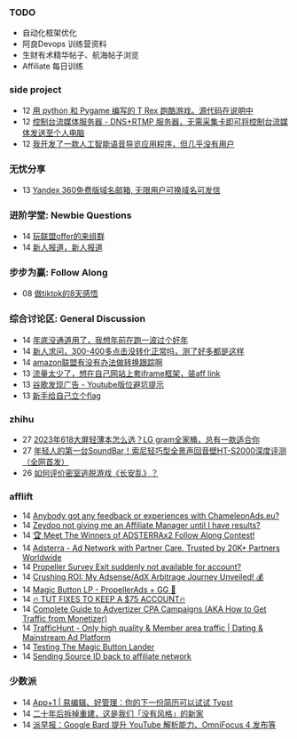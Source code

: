 ### TODO
-  自动化框架优化
-  阿良Devops 训练营资料
-  生财有术精华帖子、航海帖子浏览
-  Affiliate 每日训练

### side project
<!-- sideproject:START -->
-  12 [用 python 和 Pygame 编写的 T Rex 跑酷游戏。源代码在说明中](https://www.youtube.com/watch?v=pZySIXSelCA)
-  12 [控制台流媒体服务器 - DNS+RTMP 服务器，无需采集卡即可将控制台流媒体发送至个人电脑](https://github.com/Aioros/console-streaming-server)
-  12 [我开发了一款人工智能语音导览应用程序，但几乎没有用户](https://www.reddit.com/r/SideProject/comments/18gpp0e/ive_built_an_ai_audio_tour_app_but_have_almost_no/)<!-- sideproject:END -->


### 无忧分享
<!-- ruyo:START -->
-  13 [Yandex 360免费版域名邮箱, 无限用户可换域名可发信](https://51.ruyo.net/18565.html)<!-- ruyo:END -->

### 进阶学堂: Newbie Questions
<!-- advertcn1:START -->
-  14 [玩联盟offer的来组群](https://www.advertcn.com/thread-113306-1-1.html)
-  14 [新人报道，新人报道](https://www.advertcn.com/thread-113305-1-1.html)<!-- advertcn1:END -->

### 步步为赢: Follow Along
<!-- advertcn2:START -->
-  08 [做tiktok的8天感悟](https://www.advertcn.com/thread-113232-1-1.html)<!-- advertcn2:END -->

### 综合讨论区: General Discussion
<!-- advertcn3:START -->
-  14 [年底没通道用了，我想年前在跑一波过个好年](https://www.advertcn.com/thread-113303-1-1.html)
-  14 [新人求问，300-400多点击没转化正常吗，测了好多都是这样](https://www.advertcn.com/thread-113302-1-1.html)
-  14 [amazon联盟有没有办法做转换跟踪啊](https://www.advertcn.com/thread-113298-1-1.html)
-  13 [流量太少了，想在自己网站上套iframe框架，装aff link](https://www.advertcn.com/thread-113296-1-1.html)
-  13 [谷歌发现广告 - Youtube版位避坑提示](https://www.advertcn.com/thread-113295-1-1.html)
-  13 [新手给自己立个flag](https://www.advertcn.com/thread-113293-1-1.html)<!-- advertcn3:END -->


### zhihu
<!-- zhihu:START -->
-  27 [2023年618大屏轻薄本怎么选？LG gram全家桶，总有一款适合你](http://zhuanlan.zhihu.com/p/632641888?utm_campaign=rss&utm_medium=rss&utm_source=rss&utm_content=title)
-  27 [年轻人的第一台SoundBar！索尼轻巧型全景声回音壁HT-S2000深度评测（全网首发）](http://zhuanlan.zhihu.com/p/630990296?utm_campaign=rss&utm_medium=rss&utm_source=rss&utm_content=title)
-  26 [如何评价密室逃脱游戏《长安乱》？](http://www.zhihu.com/question/563950552/answer/3045961312?utm_campaign=rss&utm_medium=rss&utm_source=rss&utm_content=title)<!-- zhihu:END -->

### afflift
<!-- afflift:START -->
-  14 [Anybody got any feedback or experiences with ChameleonAds.eu?](https://afflift.com/f/threads/anybody-got-any-feedback-or-experiences-with-chameleonads-eu.12274/)
-  14 [Zeydoo not giving me an Affiliate Manager until I have results?](https://afflift.com/f/threads/zeydoo-not-giving-me-an-affiliate-manager-until-i-have-results.12272/)
-  14 [🏆 Meet The Winners of ADSTERRAx2 Follow Along Contest!](https://afflift.com/f/threads/%F0%9F%8F%86-meet-the-winners-of-adsterrax2-follow-along-contest.12273/)
-  14 [Adsterra - Ad Network with Partner Care. Trusted by 20K+ Partners Worldwide](https://afflift.com/f/threads/adsterra-ad-network-with-partner-care-trusted-by-20k-partners-worldwide.4462/)
-  14 [Propeller Survey Exit suddenly not available for account?](https://afflift.com/f/threads/propeller-survey-exit-suddenly-not-available-for-account.12236/)
-  14 [Crushing ROI: My Adsense/AdX Arbitrage Journey Unveiled! 💰](https://afflift.com/f/threads/crushing-roi-my-adsense-adx-arbitrage-journey-unveiled-%F0%9F%92%B0.12228/)
-  14 [Magic Button LP - PropellerAds + GG 
🚀](https://afflift.com/f/threads/magic-button-lp-propellerads-gg-%F0%9F%9A%80.12269/)
-  14 [🔥 TUT FIXES TO KEEP A $75 ACCOUNT🔥](https://afflift.com/f/threads/%F0%9F%94%A5-tut-fixes-to-keep-a-75-account%F0%9F%94%A5.12235/)
-  14 [Complete Guide to Advertizer CPA Campaigns &lpar;AKA How to Get Traffic from Monetizer&rpar;](https://afflift.com/f/threads/complete-guide-to-advertizer-cpa-campaigns-aka-how-to-get-traffic-from-monetizer.5266/)
-  14 [TrafficHunt - Only high quality &amp; Member area traffic | Dating &amp; Mainstream Ad Platform](https://afflift.com/f/threads/traffichunt-only-high-quality-member-area-traffic-dating-mainstream-ad-platform.10862/)
-  14 [Testing The Magic Button Lander](https://afflift.com/f/threads/testing-the-magic-button-lander.12270/)
-  14 [Sending Source ID back to affiliate network](https://afflift.com/f/threads/sending-source-id-back-to-affiliate-network.12225/)<!-- afflift:END -->

### 少数派
<!-- sspai:START -->
-  14 [App+1 | 易编辑、好管理：你的下一份简历可以试试 Typst](https://sspai.com/post/85051)
-  14 [二十年后拆掉重建，这是我们「没有风格」的新家](https://sspai.com/post/85035)
-  14 [派早报：Google Bard 提升 YouTube 解析能力、OmniFocus 4 发布等](https://sspai.com/post/85058)<!-- sspai:END -->
